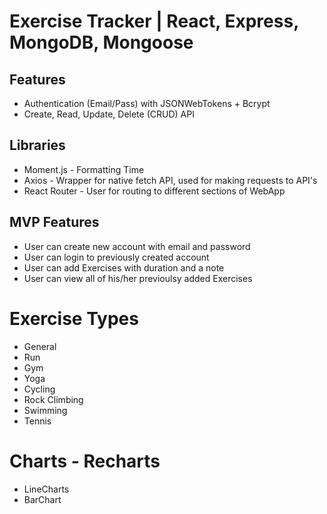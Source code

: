 # Exercise Tracker | React, Express, MongoDB, Mongoose

## Features

- Authentication (Email/Pass) with JSONWebTokens + Bcrypt
- Create, Read, Update, Delete (CRUD) API

## Libraries

- Moment.js - Formatting Time
- Axios - Wrapper for native fetch API, used for making requests to API's
- React Router - User for routing to different sections of WebApp

## MVP Features

- User can create new account with email and password
- User can login to previously created account
- User can add Exercises with duration and a note
- User can view all of his/her previoulsy added Exercises

# Exercise Types

- General
- Run
- Gym
- Yoga
- Cycling
- Rock Climbing
- Swimming
- Tennis

# Charts - Recharts

- LineCharts
- BarChart
